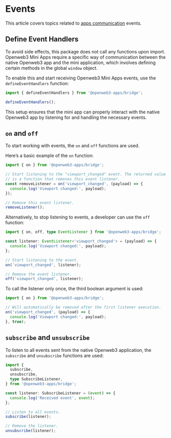 # Events

This article covers topics related to [apps communication](../../platform/apps-communication.md)
events.

## Define Event Handlers

To avoid side effects, this package does not call any functions upon import. Openweb3 Mini Apps
require a specific way of communication between the native Openweb3 app and the mini application,
which involves defining certain methods in the global `window` object.

To enable this and start receiving Openweb3 Mini Apps events, use the `defineEventHandlers`
function:

```typescript
import { defineEventHandlers } from '@openweb3-apps/bridge';

defineEventHandlers();
```

This setup ensures that the mini app can properly interact with the native Openweb3 app by listening
for and handling the necessary events.

## `on` and `off`

To start working with events, the `on` and `off` functions are used.

Here’s a basic example of the `on` function:

```typescript
import { on } from '@openweb3-apps/bridge';

// Start listening to the "viewport_changed" event. The returned value
// is a function that removes this event listener.
const removeListener = on('viewport_changed', (payload) => {
  console.log('Viewport changed:', payload);
});

// Remove this event listener.
removeListener();
```

Alternatively, to stop listening to events, a developer can use the `off` function:

```typescript
import { on, off, type EventListener } from '@openweb3-apps/bridge';

const listener: EventListener<'viewport_changed'> = (payload) => {
  console.log('Viewport changed:', payload);
};

// Start listening to the event.
on('viewport_changed', listener);

// Remove the event listener.
off('viewport_changed', listener);
```

To call the listener only once, the third boolean argument is used:

```typescript
import { on } from '@openweb3-apps/bridge';

// Will automatically be removed after the first listener execution.
on('viewport_changed', (payload) => {
  console.log('Viewport changed:', payload);
}, true);
```

## `subscribe` and `unsubscribe`

To listen to all events sent from the native Openweb3 application, the `subscribe`
and `unsubscribe` functions are used:

```typescript
import {
  subscribe,
  unsubscribe,
  type SubscribeListener,
} from '@openweb3-apps/bridge';

const listener: SubscribeListener = (event) => {
  console.log('Received event', event);
};

// Listen to all events.
subscribe(listener);

// Remove the listener.
unsubscribe(listener);
```
